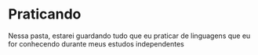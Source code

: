# Praticando
Nessa pasta, estarei guardando tudo que eu praticar de linguagens que eu for conhecendo durante meus estudos independentes
